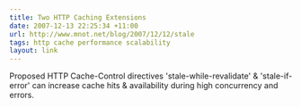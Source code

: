 ```yaml
---
title: Two HTTP Caching Extensions
date: 2007-12-13 22:25:34 +11:00
url: http://www.mnot.net/blog/2007/12/12/stale
tags: http cache performance scalability
layout: link
---
```

Proposed HTTP Cache-Control directives 'stale-while-revalidate' & 'stale-if-error' can increase cache hits & availability during high concurrency and errors.
